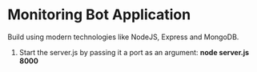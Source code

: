 # Monitoring Bot Application

Build using modern technologies like NodeJS, Express and MongoDB.

1. Start the server.js by passing it a port as an argument: **node server.js 8000**
